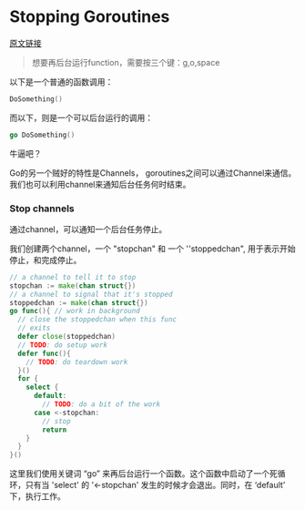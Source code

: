 # Stopping Goroutines

[原文链接](https://medium.com/@matryer/stopping-goroutines-golang-1bf28799c1cb)

> 想要再后台运行function，需要按三个键：g,o,space

以下是一个普通的函数调用：

``` go
DoSomething()
```

而以下，则是一个可以后台运行的调用：

```go
go DoSomething()
```

牛逼吧？

Go的另一个贼好的特性是Channels， goroutines之间可以通过Channel来通信。我们也可以利用channel来通知后台任务何时结束。

### Stop channels

通过channel，可以通知一个后台任务停止。

我们创建两个channel，一个 "stopchan" 和 一个 ''stoppedchan", 用于表示开始停止，和完成停止。

```go
// a channel to tell it to stop
stopchan := make(chan struct{})
// a channel to signal that it's stopped
stoppedchan := make(chan struct{})
go func(){ // work in background
  // close the stoppedchan when this func
  // exits
  defer close(stoppedchan)
  // TODO: do setup work
  defer func(){
    // TODO: do teardown work
  }()
  for { 
    select {
      default:
        // TODO: do a bit of the work
      case <-stopchan:
        // stop
        return
    }
  }
}()
```

这里我们使用关键词 “go” 来再后台运行一个函数。这个函数中启动了一个死循环，只有当 'select' 的 '<-stopchan' 发生的时候才会退出。同时，在 ‘default’ 下，执行工作。

